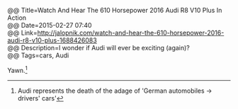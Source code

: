 @@ Title=Watch And Hear The 610 Horsepower 2016 Audi R8 V10 Plus In Action  
@@ Date=2015-02-27 07:40  
@@ Link=http://jalopnik.com/watch-and-hear-the-610-horsepower-2016-audi-r8-v10-plus-1688426083  
@@ Description=I wonder if Audi will ever be exciting (again)?    
@@ Tags=cars, Audi    

Yawn.[^1]

[^1]: Audi represents the death of the adage of 'German automobiles → drivers' cars'